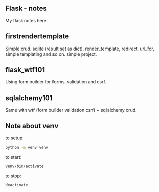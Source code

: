 ## Flask - notes
My flask notes here

## firstrendertemplate
Simple crud. sqlite (result set as dict). render_template, redirect, url_for, simple templating and so on. simple project.

## flask_wtf101
Using form builder for forms, validation and csrf.

## sqlalchemy101
Same with wtf (form builder validation csrf) + sqlalchemy crud.

## Note about venv
to setup:
```sh
python -m venv venv
```
to start:
```sh
venv/bin/activate
```
to stop:
```sh
deactivate
```